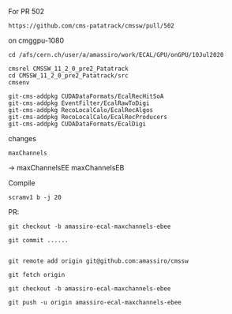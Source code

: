 For PR 502

    https://github.com/cms-patatrack/cmssw/pull/502
    
on cmggpu-1080

    cd /afs/cern.ch/user/a/amassiro/work/ECAL/GPU/onGPU/10Jul2020

    cmsrel CMSSW_11_2_0_pre2_Patatrack
    cd CMSSW_11_2_0_pre2_Patatrack/src
    cmsenv

    git-cms-addpkg CUDADataFormats/EcalRecHitSoA
    git-cms-addpkg EventFilter/EcalRawToDigi
    git-cms-addpkg RecoLocalCalo/EcalRecAlgos
    git-cms-addpkg RecoLocalCalo/EcalRecProducers
    git-cms-addpkg CUDADataFormats/EcalDigi

changes 

    maxChannels  
->
    maxChannelsEE
    maxChannelsEB
    
    
Compile

    scramv1 b -j 20
    
    
PR:
 
    git checkout -b amassiro-ecal-maxchannels-ebee
    
    git commit ......
    
    
    git remote add origin git@github.com:amassiro/cmssw
 
    git fetch origin
    
    git checkout -b amassiro-ecal-maxchannels-ebee

    git push -u origin amassiro-ecal-maxchannels-ebee

    
    
    
    
    
    